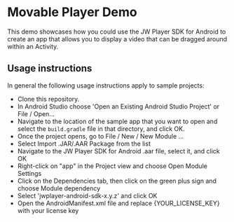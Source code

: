 # Movable Player Demo

This demo showcases how you could use the JW Player SDK for Android to create an
app that allows you to display a video that can be dragged around within an Activity.

## Usage instructions

In general the following usage instructions apply to sample projects:

- Clone this repository.
- In Android Studio choose 'Open an Existing Android Studio Project' or File / Open...
- Navigate to the location of the sample app that you want to open and select the `build.gradle` file in that directory, and click OK.
- Once the project opens, go to File / New / New Module ...
- Select Import .JAR/.AAR Package from the list
- Navigate to the JW Player SDK for Android .aar file, select it, and click OK
- Right-click on "app" in the Project view and choose Open Module Settings
- Click on the Dependencies tab, then click on the green plus sign and choose Module dependency
- Select 'jwplayer-android-sdk-x.y.z' and click OK
- Open the AndroidManifest.xml file and replace {YOUR_LICENSE_KEY} with your license key